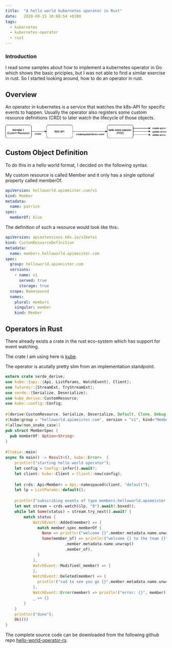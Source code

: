 ```yaml
---
title:  "A hello world kubernetes operator in Rust"
date:   2020-09-15 10:08:54 +0200
tags:
  - kubernetes
  - kubernetes-operator
  - rust
---
```


### Introduction

I read some samples about how to implement a kubernetes operator in Go which shows the basic priciples, but I was not able to find a similar exercise in rust. So I started looking around, how to do an operator in rust.

## Overview

An operator in kubernetes is a service that watches the k8s-API for specific events to happen. Usually the operator also registers some custom resource definitions (CRD) to later watch the lifecycle of those objects.

![K8s Operator Model](/assets/k8s-operator.png)

## Custom Object Definition

To do this in a hello world format, I decided on the following syntax.

My custom resource is called Member and it only has a single optional property called memberOf.

```yaml
apiVersion: helloworld.apimeister.com/v1
kind: Member
metadata:
  name: patrick
spec:
  memberOf: blue
```

The definition of such a resource would look like this:.

```yaml
apiVersion: apiextensions.k8s.io/v1beta1
kind: CustomResourceDefinition
metadata:
  name: members.helloworld.apimeister.com
spec:
  group: helloworld.apimeister.com
  versions:
    - name: v1
      served: true
      storage: true
  scope: Namespaced
  names:
    plural: members
    singular: member
    kind: Member
```

## Operators in Rust

There already exists a crate in the rust eco-system which has support for event watching.

The crate I am using here is [kube](https://crates.io/crates/kube).

The operator is acutally pretty slim from an implementation standpoint.

```rust
extern crate serde_derive;
use kube::{api::{Api, ListParams, WatchEvent}, Client};
use futures::{StreamExt, TryStreamExt};
use serde::{Serialize, Deserialize};
use kube_derive::CustomResource;
use kube::config::Config;

#[derive(CustomResource, Serialize, Deserialize, Default, Clone, Debug)]
#[kube(group = "helloworld.apimeister.com", version = "v1", kind="Member", namespaced)]
#[allow(non_snake_case)]
pub struct MemberSpec {
  pub memberOf: Option<String>
}

#[tokio::main]
async fn main() -> Result<(), kube::Error>  {
    println!("starting hello world operator");
    let config = Config::infer().await?;
    let client: kube::Client = Client::new(config);

    let crds: Api<Member> = Api::namespaced(client, "default");
    let lp = ListParams::default();

    println!("subscribing events of type members.helloworld.apimeister.com/v1");
    let mut stream = crds.watch(&lp, "0").await?.boxed();
    while let Some(status) = stream.try_next().await? {
        match status {
            WatchEvent::Added(member) => {
              match member.spec.memberOf {
                None => println!("welcome {}",member.metadata.name.unwrap()),
                Some(member_of) => println!("welcome {} to the team {}"
                          ,member.metadata.name.unwrap()
                          ,member_of),
              }
            },
            WatchEvent::Modified(_member) => {
            },
            WatchEvent::Deleted(member) => {
              println!("sad to see you go {}",member.metadata.name.unwrap());
            },
            WatchEvent::Error(member) => println!("error: {}", member),
            _ => {}
        }
    }
    println!("done");
    Ok(())
}
```

The complete source code can be downloaded from the following github repo [hello-world-operator-rs](https://github.com/JensWalter/hello-world-operator-rs).
